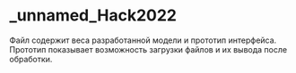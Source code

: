 # _unnamed_Hack2022
Файл содержит веса разработанной модели и прототип интерфейса. Прототип показывает возможность загрузки файлов и их вывода после обработки.

